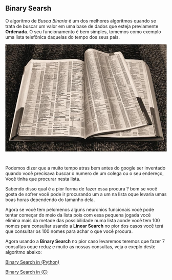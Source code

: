 ## Binary Searsh

O algoritmo de *Busca Binaria*  é um dos melhores algoritmos quando se trata de buscar um valor em uma base de dados que esteja previamente **Ordenada**. O seu funcionamento é bem simples, tomemos como exemplo uma lista telefônica daquelas do tempo dos seus pais. 

![lista telefonica](./imagens/lista_telefonica.jpg)

#
Podemos dizer que a muito tempo atras bem antes do google ser inventado quando você precisava buscar o numero de um colega ou o seu endereço, Você tinha que procurar nesta lista.

Sabendo disso qual é a pior forma de fazer essa procura ? bom se você gosta de sofrer você pode ir procurando um a um na lista oque levaria umas boas horas dependendo do tamanho dela. 

Agora se você tem pelomenos alguns neuronios funcionais você pode tentar começar do meio da lista pois com essa pequena jogada você elimina mais da metade das possibilidade numa lista aonde você tem 100 nomes para consultar usando a **Linear Search** no pior dos casos você terá que consultar os 100 nomes para achar o que  você procura.

Agora usando a **Binary Search** no pior caso levaremos teremos que fazer 7 consultas oque reduz e muito as nossas consultas, veja o exeplo deste algoritmo abaixo:

[Binary Search in (Python)](/python/binary_search.py)

[Binary Search in (C)](/c/binary_search.c)


